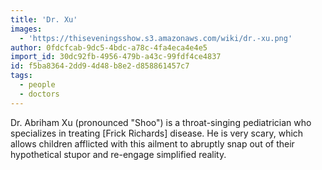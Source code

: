 ```yaml
---
title: 'Dr. Xu'
images:
  - 'https://thiseveningsshow.s3.amazonaws.com/wiki/dr.-xu.png'
author: 0fdcfcab-9dc5-4bdc-a78c-4fa4eca4e4e5
import_id: 30dc92fb-4956-479b-a43c-99fdf4ce4837
id: f5ba8364-2dd9-4d48-b8e2-d858861457c7
tags:
  - people
  - doctors
---
```

Dr. Abriham Xu (pronounced "Shoo") is a throat-singing pediatrician who specializes in treating [Frick Richards] disease. He is very scary, which allows children afflicted with this ailment to abruptly snap out of their hypothetical stupor and re-engage simplified reality.
